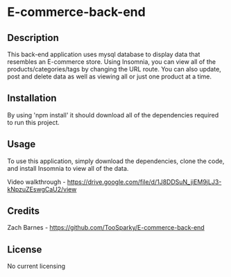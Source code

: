 # E-commerce-back-end

## Description

This back-end application uses mysql database to display data that resembles an E-commerce store. Using Insomnia, you can view all of the products/categories/tags by changing the URL route. You can also update, post and delete data as well as viewing all or just one product at a time.

## Installation

By using 'npm install' it should download all of the dependencies required to run this project.

## Usage

To use this application, simply download the dependencies, clone the code, and install Insomnia to view all of the data.

Video walkthrough - https://drive.google.com/file/d/1J8DDSuN_jiEM9jLJ3-kNpzuZEswgCaU2/view

## Credits

Zach Barnes - https://github.com/TooSparky/E-commerce-back-end

## License

No current licensing

